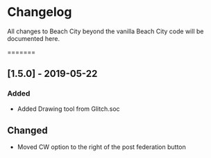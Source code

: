 Changelog
=========

All changes to Beach City beyond the vanilla Beach City code will be documented here.

=======
## [1.5.0] - 2019-05-22
### Added
- Added Drawing tool from Glitch.soc

## Changed
- Moved CW option to the right of the post federation button